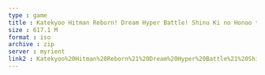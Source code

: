 ```yaml
---
type : game
title : Katekyoo Hitman Reborn! Dream Hyper Battle! Shinu Ki no Honoo to Kuroki Kioku (Japan)
size : 617.1 M
format : iso
archive : zip
server : myrient
link2 : Katekyoo%20Hitman%20Reborn%21%20Dream%20Hyper%20Battle%21%20Shinu%20Ki%20no%20Honoo%20to%20Kuroki%20Kioku%20%28Japan%29
---
```

